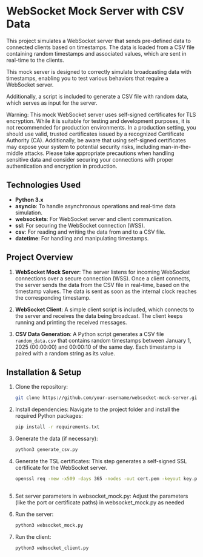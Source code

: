 # WebSocket Mock Server with CSV Data

This project simulates a WebSocket server that sends pre-defined data to connected clients based on timestamps. The data is loaded from a CSV file containing random timestamps and associated values, which are sent in real-time to the clients. 

This mock server is designed to correctly simulate broadcasting data with timestamps, enabling you to test various behaviors that require a WebSocket server.

Additionally, a script is included to generate a CSV file with random data, which serves as input for the server.

Warning: This mock WebSocket server uses self-signed certificates for TLS encryption. While it is suitable for testing and development purposes, it is not recommended for production environments. In a production setting, you should use valid, trusted certificates issued by a recognized Certificate Authority (CA). Additionally, be aware that using self-signed certificates may expose your system to potential security risks, including man-in-the-middle attacks. Please take appropriate precautions when handling sensitive data and consider securing your connections with proper authentication and encryption in production.

## Technologies Used
- **Python 3.x**
- **asyncio**: To handle asynchronous operations and real-time data simulation.
- **websockets**: For WebSocket server and client communication.
- **ssl**: For securing the WebSocket connection (WSS).
- **csv**: For reading and writing the data from and to a CSV file.
- **datetime**: For handling and manipulating timestamps.

## Project Overview

1. **WebSocket Mock Server**:
   The server listens for incoming WebSocket connections over a secure connection (WSS). Once a client connects, the server sends the data from the CSV file in real-time, based on the timestamp values. The data is sent as soon as the internal clock reaches the corresponding timestamp.

2. **WebSocket Client**:
   A simple client script is included, which connects to the server and receives the data being broadcast. The client keeps running and printing the received messages.

3. **CSV Data Generation**:
   A Python script generates a CSV file `random_data.csv` that contains random timestamps between January 1, 2025 (00:00:00) and 00:00:10 of the same day. Each timestamp is paired with a random string as its value.


## Installation & Setup

1. Clone the repository:
   ```bash
   git clone https://github.com/your-username/websocket-mock-server.git

2. Install dependencies: Navigate to the project folder and install the required Python packages:
   ```bash
   pip install -r requirements.txt

3. Generate the data (if necessary):
   ```bash
   python3 generate_csv.py
   
4. Generate the TSL certificates: This step generates a self-signed SSL certificate for the WebSocket server.
   ```bash
   openssl req -new -x509 -days 365 -nodes -out cert.pem -keyout key.pem
  
5. Set server parameters in websocket_mock.py: Adjust the parameters (like the port or certificate paths) in websocket_mock.py as needed
   
6. Run the server:
   ```bash
   python3 websocket_mock.py
   
7. Run the client:
   ```bash
   python3 websocket_client.py
